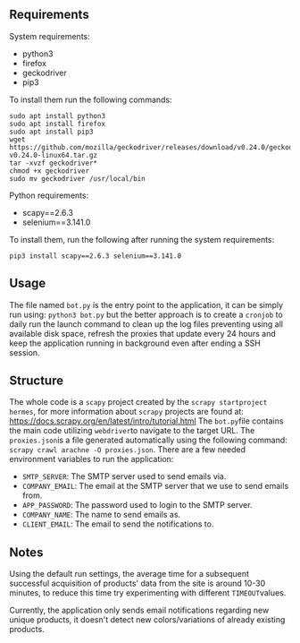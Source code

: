 ## Requirements
System requirements:
- python3
- firefox
- geckodriver
- pip3

To install them run the following commands:
```
sudo apt install python3
sudo apt install firefox
sudo apt install pip3
wget https://github.com/mozilla/geckodriver/releases/download/v0.24.0/geckodriver-v0.24.0-linux64.tar.gz
tar -xvzf geckodriver*
chmod +x geckodriver
sudo mv geckodriver /usr/local/bin
```

Python  requirements: 
- scapy==2.6.3
- selenium==3.141.0

To install them, run the following after running the system requirements:
```
pip3 install scapy==2.6.3 selenium==3.141.0
```
## Usage
The file named `bot.py` is the entry point to the application, it can be simply run using: `python3 bot.py` but the better approach is to create  a `cronjob` to daily run the launch command to clean up the log files preventing using all available disk space, refresh the proxies that update every 24 hours and keep the application running in background even after ending a SSH session.

## Structure
The whole code is a `scapy` project created by the `scrapy startproject hermes`, for more information about `scrapy` projects are found at: https://docs.scrapy.org/en/latest/intro/tutorial.html
The `bot.py`file contains the main code utilizing `webdriver`to navigate to the target URL.
The `proxies.json`is a file generated automatically using the following command:  `scrapy crawl arachne -O proxies.json`.
There are a few needed environment variables to run the application:
- `SMTP_SERVER`: The SMTP server used to send emails via.
- `COMPANY_EMAIL`: The email at the SMTP server that we use to send emails from.
- `APP_PASSWORD`: The password used to login to the SMTP server.
- `COMPANY_NAME`: The name to send emails as.
- `CLIENT_EMAIL`: The email to send the notifications to.

## Notes
Using the default run settings, the average time for a subsequent successful acquisition of products' data from the site is around 10-30 minutes, to reduce this time try experimenting with different `TIMEOUT`values.

Currently, the application only sends email notifications regarding new unique products, it doesn't detect new colors/variations of already existing products.
